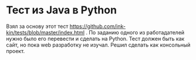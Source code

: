 # Тест из Java в Python
Взял за основу этот тест https://github.com/ink-kin/tests/blob/master/index.html . По заданию одного из работадателей нужно было его перевести и сделать на Python. 
Тест должен быть как сайт, но пока web разработку не изучал. Решил сделать как консольный проект.
